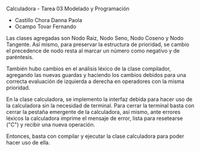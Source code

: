 Calculadora - Tarea 03 Modelado y Programación

 - Castillo Chora Danna Paola 
 - Ocampo Tovar Fernando 
 
 Las clases agregadas son Nodo Raiz, Nodo Seno, Nodo Coseno y Nodo Tangente. Así mismo, para preservar la estructura de prioridad, se cambio el precedence de nodo resta al marcar un número como negativo y de paréntesis. 
 
 También hubo cambios en el análisis léxico de la clase compilador, agregando las nuevas guardas y haciendo los cambios debidos para una correcta evaluación de izquierda a derecha en operadores con la misma prioridad.
 
 En la clase calculadora, se implemento la interfaz debida para hacer uso de la calculadora sin la necesidad de terminal. Para cerrar la terminal basta con cerrar la pestaña emergente de la calculadora, así mismo, ante errores léxicos la calculadora imprime el mensaje de error, lista para resetearse ("C") y recibir una nueva operación. 
 
Entonces, basta con compilar y ejecutar la clase calculadora para poder hacer uso de ella. 